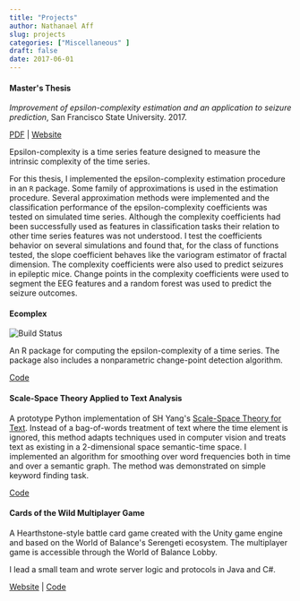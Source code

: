 ```yaml
---
title: "Projects"
author: Nathanael Aff
slug: projects
categories: ["Miscellaneous" ]
draft: false
date: 2017-06-01
---
```


<h4> Master's Thesis </h4>

_Improvement of epsilon-complexity estimation and an application to seizure prediction_, San Francisco State University. 2017.

 [PDF](https://github.com/nateaff/eeg-complex/blob/master/docs/thesis/thesis.pdf)
|  [Website](https://nateaff.github.io/eeg-complex/index.html)

Epsilon-complexity is a time series feature designed to measure the intrinsic complexity of the time series. 

For this thesis, I implemented the epsilon-complexity estimation procedure in an `R` package. Some family of approximations is used in the estimation procedure. Several approximation methods were implemented and the classification performance of the epsilon-complexity coefficients was tested on simulated time series. Although the complexity coefficients had been successfully used as features in classification tasks their relation to other time series features was not understood. I test the coefficients behavior on several simulations and found that, for the class of functions tested, the slope coefficient behaves like the variogram estimator of fractal dimension. The complexity coefficients were also used to predict seizures in epileptic mice. Change points in the complexity coefficients were used to segment the EEG features and a random forest was used to predict the seizure outcomes. 

<h4> Ecomplex </h4> 

![Build Status](https://api.travis-ci.org/nateaff/ecomplex.svg?branch=master)

An R package for computing the epsilon-complexity of a time series. The package also includes a nonparametric change-point detection algorithm.

[Code](https://github.com/nateaff/ecomplex)


<h4> Scale-Space Theory Applied to Text Analysis </h4>

A prototype Python implementation of SH Yang's [Scale-Space Theory for Text](https://arxiv.org/abs/1212.2145). Instead of a bag-of-words treatment of text where the time element is ignored, this method adapts techniques used in computer vision and treats text as existing in a 2-dimensional space semantic-time space. I implemented an algorithm for smoothing over word frequencies both in time and over a semantic graph. The method was demonstrated on simple keyword finding task.

[Code](https://github.com/nateaff/scale-space-text)


<h4> Cards of the Wild Multiplayer Game </h4>

A Hearthstone-style battle card game created with the Unity game engine and based on the World of Balance's Serengeti ecosystem. The multiplayer game is accessible through the World of Balance Lobby.

I lead a small team and wrote server logic and protocols in Java and C#.

[Website](http://smurf.sfsu.edu/~wob/?lipi=urn:li:page:d_flagship3_profile_view_base%3BSzFZhqLuSpWT6sVqoL%2Fzog%3D%3D)  |  [Code](https://github.com/nateaff/cards_of_the_wild)


